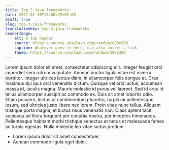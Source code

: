 ```yaml
---
title: Top 3 Java frameworks
date: 2021-01-30T13:00:25+02:00
draft: true
slug: top-3-java-frameworks
translationKey: top-3-java-frameworks
headerImage:
    alt: A top header'
    source: https://source.unsplash.com/random/800x560
    caption: Whatever goes in here, can also insert a link
    thumb: https://source.unsplash.com/random/300x300
---
```


Lorem ipsum dolor sit amet, consectetur adipiscing elit. Integer feugiat orci imperdiet sem rutrum vulputate. Aenean auctor ligula vitae est viverra porttitor. Integer ultrices lectus diam, in ullamcorper felis congue at. Cras maximus dui quis orci venenatis dictum. Quisque vel orci luctus, accumsan massa id, iaculis magna. Mauris molestie id purus vel laoreet. Sed id arcu id tellus ullamcorper suscipit ac commodo ex. Duis sit amet lobortis odio. Etiam posuere, lectus ut condimentum pharetra, turpis mi pellentesque ipsum, sed ultricies justo libero nec lorem. Proin vitae nunc tellus. Aliquam tristique porta magna, et luctus risus venenatis non. Class aptent taciti sociosqu ad litora torquent per conubia nostra, per inceptos himenaeos. Pellentesque habitant morbi tristique senectus et netus et malesuada fames ac turpis egestas. Nulla molestie leo vitae luctus pretium.

* Lorem ipsum dolor sit amet consectetuer.
* Aenean commodo ligula eget dolor.

